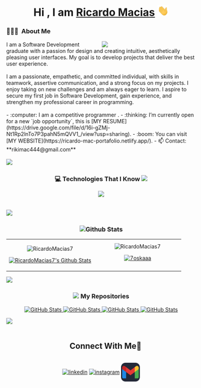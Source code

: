 
<h1 align="center">Hi , I am <a  href="https://ricardo-mac-portafolio.netlify.app/" target="_blank">Ricardo Macias</a> <img  src="https://raw.githubusercontent.com/ABSphreak/ABSphreak/master/gifs/Hi.gif" width="30px"></h1>
<h3> 👨🏻‍💻 &nbsp;About Me </h3>
<picture> <img align="right" src="https://github.com/7oSkaaa/7oSkaaa/blob/main/Images/Right_Side.gif?raw=true" width = 250px></picture>
I am a Software Development graduate with a passion for design and creating intuitive, aesthetically pleasing user interfaces. My goal is to develop projects that deliver the best user experience.
<br><br>
I am a passionate, empathetic, and committed individual, with skills in teamwork, assertive communication, and a strong focus on my projects. I enjoy taking on new challenges and am always eager to learn. I aspire to secure my first job in Software Development, gain experience, and strengthen my professional career in programming.
<br><br>
- :computer: I am a competitive programmer .
- :thinking: I’m currently open for a new `job opportunity`, this is [MY RESUME](https://drive.google.com/file/d/16i-gZMj-Nt1Rp2lnTo7P3pahN5mQVV1_/view?usp=sharing).
- :boom: You can visit [MY WEBSITE](https://ricardo-mac-portafolio.netlify.app/).
- 📫 Contact: **rikimac444@gmail.com**
<br><br>

 <!--linea-->
<img src="https://user-images.githubusercontent.com/73097560/115834477-dbab4500-a447-11eb-908a-139a6edaec5c.gif">

 <!--habilidades-->

<h3 align="center">💻 Technologies That I Know <img src = "https://media2.giphy.com/media/QssGEmpkyEOhBCb7e1/giphy.gif?cid=ecf05e47a0n3gi1bfqntqmob8g9aid1oyj2wr3ds3mg700bl&rid=giphy.gif" width = 32px> </h3>
<!--tech stack icons-->
<p align="center">
  <a href="https://skillicons.dev">
    <img src="https://skillicons.dev/icons?i=androidstudio,java,php,py,django,css,html,js,bootstrap,mysql,sqlite,firebase,git,github,netlify,postman,vscode,pycharm,ai,ps,ae&perline=12" />

  </a>
</p>
<br>

 <!--linea-->
<img src="https://user-images.githubusercontent.com/73097560/115834477-dbab4500-a447-11eb-908a-139a6edaec5c.gif">

 <!--estadisticas-->
<h3 align="center"><img src = "https://github.com/7oSkaaa/7oSkaaa/blob/main/Images/Statistics.gif?raw=true" width = 50px>Github Stats</h3>
<table align="center">
<tr border="none">
<td width="50%" align="center">
  <p align="center"><img src="https://streak-stats.demolab.com?user=RicardoMacias7&theme=tokyonight_duo&border_radius=6.3" alt="RicardoMacias7" /></p>
      <a href="https://github.com/anuraghazra/github-readme-stats">
	    <img alt="RicardoMacias7's Github Stats" src="https://github-readme-stats.vercel.app/api?username=RicardoMacias7&show_icons=true&count_private=true&locale=en&theme=tokyonight&layout=compact" height="230px"/></a>
  <br></br>
</td>
<td width="50%" align="center">
  <img src="https://github-readme-stats.vercel.app/api/top-langs?username=RicardoMacias7&langs_count=10&show_icons=true&locale=en&theme=tokyonight" alt="RicardoMacias7" height="230px"/>
<p align="center"> <a href="https://github.com/ryo-ma/github-profile-trophy"><img src="https://github-profile-trophy.vercel.app/?username=RicardoMacias7&layout=compact&theme=tokyonight&column=4&margin-w=15&margin-h=15" alt="7oskaaa" /></a> </p>
</td>
</tr>
</table>


 <!--linea-->
<img src="https://user-images.githubusercontent.com/73097560/115834477-dbab4500-a447-11eb-908a-139a6edaec5c.gif">	

 <!--REPOSITORIOS-->
 <h3 align="center"><img src = "https://github.com/7oSkaaa/7oSkaaa/blob/main/Images/Statistics.gif?raw=true" width = 50px> My Repositories </h3> 
<div>
  <p align="center">
    <a href="https://github.com/RicardoMacias7/Sistema-De-Facturacion" >
      <img src="https://github-readme-stats.vercel.app/api/pin/?username=RicardoMacias7&repo=Sistema-De-Facturacion&theme=tokyonight" alt="GitHub Stats" />
    </a>
	      <a href="https://github.com/RicardoMacias7/Login">
      <img src="https://github-readme-stats.vercel.app/api/pin/?username=RicardoMacias7&repo=Login&theme=tokyonight" alt="GitHub Stats"  />
    </a>
    <a href="https://github.com/RicardoMacias7/Sistema-Horario-Academico" >
      <img src="https://github-readme-stats.vercel.app/api/pin/?username=RicardoMacias7&repo=Sistema-Horario-Academico&theme=tokyonight" alt="GitHub Stats" />
    </a>
    <a href="https://github.com/RicardoMacias7/Portafolio">
      <img src="https://github-readme-stats.vercel.app/api/pin/?username=RicardoMacias7&repo=Portafolio&theme=tokyonight" alt="GitHub Stats"  />
    </a>
  </p>
</div>


 <!--linea-->
<img src="https://user-images.githubusercontent.com/73097560/115834477-dbab4500-a447-11eb-908a-139a6edaec5c.gif">


<!-- contactao -->
<!--h2 without bottom border-->
<div id="user-content-toc">
  <ul align="center">
    <summary><h2 style="display: inline-block">Connect With Me🤝</h2></summary>
  </ul>
</div>

<!--icons and links-->
<p align="center">
<a href="https://www.linkedin.com/in/jose-macias-1a2297320/" target="blank"><img align="center" src="https://user-images.githubusercontent.com/88904952/234979284-68c11d7f-1acc-4f0c-ac78-044e1037d7b0.png" alt="linkedin" height="50" width="50" /></a>
<a href="https://www.instagram.com/rikmac7" target="blank"><img align="center" src="https://user-images.githubusercontent.com/88904952/234981169-2dd1e58f-4b7e-468c-8213-034ba62156c3.png" alt="instagram" height="50" width="50" /></a>
<a href="mailto:rikimac444@gmail.com" target="blank"><img align="center" alt="Gmail" src="https://raw.githubusercontent.com/tandpfun/skill-icons/65dea6c4eaca7da319e552c09f4cf5a9a8dab2c8/icons/Gmail-Dark.svg" height="50" width="50"></a>

</p>

